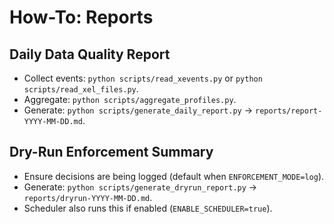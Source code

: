 # How-To: Reports

## Daily Data Quality Report
- Collect events: `python scripts/read_xevents.py` or `python scripts/read_xel_files.py`.
- Aggregate: `python scripts/aggregate_profiles.py`.
- Generate: `python scripts/generate_daily_report.py` → `reports/report-YYYY-MM-DD.md`.

## Dry-Run Enforcement Summary
- Ensure decisions are being logged (default when `ENFORCEMENT_MODE=log`).
- Generate: `python scripts/generate_dryrun_report.py` → `reports/dryrun-YYYY-MM-DD.md`.
- Scheduler also runs this if enabled (`ENABLE_SCHEDULER=true`).
